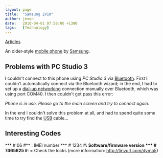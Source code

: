 ```yaml
---
layout: page
title:  "Samsung ZV10"
author: jevon
date:   2010-04-01 07:56:00 +1300
tags:   [Technology]
---
```


[Articles](articles.md)

An older-style [mobile phone](mobile-phone.md) by [Samsung](samsung.md).

## Problems with PC Studio 3
I couldn't connect to this phone using _PC Studio 3_ via [Bluetooth](bluetooth.md). First I couldn't automatically connect via the Bluetooth wizard; in the end, I had to set up a [dial-up networking](dial-up-networking.md) connection manually over Bluetooth, which was using port COM40. I then couldn't get pass this error:

_Phone is in use. Please go to the main screen and try to connect again._

In the end I couldn't solve this problem at all, and had to spend quite some time to try find the [USB](usb.md) cable...

## Interesting Codes
*** # 06 #** : IMEI number
*** # 1234 #**: Software/firmware version
*** # 7465625 #**: = Check the locks (more information: http://tinyurl.com/dyma5)
